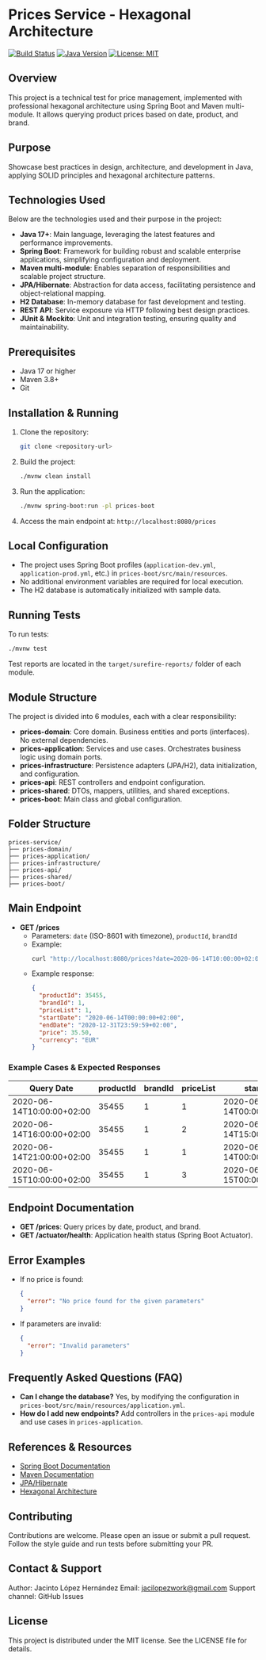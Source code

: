 # Prices Service - Hexagonal Architecture

[![Build Status](https://img.shields.io/badge/build-passing-brightgreen)](https://shields.io/) [![Java Version](https://img.shields.io/badge/java-17%2B-blue)](https://www.oracle.com/java/) [![License: MIT](https://img.shields.io/badge/License-MIT-yellow.svg)](https://opensource.org/licenses/MIT)

## Overview
This project is a technical test for price management, implemented with professional hexagonal architecture using Spring Boot and Maven multi-module. It allows querying product prices based on date, product, and brand.

## Purpose
Showcase best practices in design, architecture, and development in Java, applying SOLID principles and hexagonal architecture patterns.

## Technologies Used
Below are the technologies used and their purpose in the project:
- **Java 17+**: Main language, leveraging the latest features and performance improvements.
- **Spring Boot**: Framework for building robust and scalable enterprise applications, simplifying configuration and deployment.
- **Maven multi-module**: Enables separation of responsibilities and scalable project structure.
- **JPA/Hibernate**: Abstraction for data access, facilitating persistence and object-relational mapping.
- **H2 Database**: In-memory database for fast development and testing.
- **REST API**: Service exposure via HTTP following best design practices.
- **JUnit & Mockito**: Unit and integration testing, ensuring quality and maintainability.

## Prerequisites
- Java 17 or higher
- Maven 3.8+
- Git

## Installation & Running
1. Clone the repository:
   ```sh
   git clone <repository-url>
   ```
2. Build the project:
   ```sh
   ./mvnw clean install
   ```
3. Run the application:
   ```sh
   ./mvnw spring-boot:run -pl prices-boot
   ```
4. Access the main endpoint at:
   `http://localhost:8080/prices`

## Local Configuration
- The project uses Spring Boot profiles (`application-dev.yml`, `application-prod.yml`, etc.) in `prices-boot/src/main/resources`.
- No additional environment variables are required for local execution.
- The H2 database is automatically initialized with sample data.

## Running Tests
To run tests:
```sh
./mvnw test
```
Test reports are located in the `target/surefire-reports/` folder of each module.

## Module Structure
The project is divided into 6 modules, each with a clear responsibility:
- **prices-domain**: Core domain. Business entities and ports (interfaces). No external dependencies.
- **prices-application**: Services and use cases. Orchestrates business logic using domain ports.
- **prices-infrastructure**: Persistence adapters (JPA/H2), data initialization, and configuration.
- **prices-api**: REST controllers and endpoint configuration.
- **prices-shared**: DTOs, mappers, utilities, and shared exceptions.
- **prices-boot**: Main class and global configuration.

## Folder Structure
```
prices-service/
├── prices-domain/
├── prices-application/
├── prices-infrastructure/
├── prices-api/
├── prices-shared/
├── prices-boot/
```

## Main Endpoint
- **GET /prices**
    - Parameters: `date` (ISO-8601 with timezone), `productId`, `brandId`
    - Example:
      ```sh
      curl "http://localhost:8080/prices?date=2020-06-14T10:00:00+02:00&productId=35455&brandId=1"
      ```
    - Example response:
      ```json
      {
        "productId": 35455,
        "brandId": 1,
        "priceList": 1,
        "startDate": "2020-06-14T00:00:00+02:00",
        "endDate": "2020-12-31T23:59:59+02:00",
        "price": 35.50,
        "currency": "EUR"
      }
      ```

### Example Cases & Expected Responses
| Query Date                 | productId | brandId | priceList | startDate                | endDate                  | price  | currency |
|----------------------------|-----------|---------|-----------|--------------------------|--------------------------|--------|----------|
| 2020-06-14T10:00:00+02:00  | 35455     | 1       | 1         | 2020-06-14T00:00:00+02:00| 2020-12-31T23:59:59+02:00| 35.50  | EUR      |
| 2020-06-14T16:00:00+02:00  | 35455     | 1       | 2         | 2020-06-14T15:00:00+02:00| 2020-06-14T18:30:00+02:00| 25.45  | EUR      |
| 2020-06-14T21:00:00+02:00  | 35455     | 1       | 1         | 2020-06-14T00:00:00+02:00| 2020-12-31T23:59:59+02:00| 35.50  | EUR      |
| 2020-06-15T10:00:00+02:00  | 35455     | 1       | 3         | 2020-06-15T00:00:00+02:00| 2020-06-15T11:00:00+02:00| 30.50  | EUR      |

## Endpoint Documentation
- **GET /prices**: Query prices by date, product, and brand.
- **GET /actuator/health**: Application health status (Spring Boot Actuator).

## Error Examples
- If no price is found:
  ```json
  {
    "error": "No price found for the given parameters"
  }
  ```
- If parameters are invalid:
  ```json
  {
    "error": "Invalid parameters"
  }
  ```

## Frequently Asked Questions (FAQ)
- **Can I change the database?** Yes, by modifying the configuration in `prices-boot/src/main/resources/application.yml`.
- **How do I add new endpoints?** Add controllers in the `prices-api` module and use cases in `prices-application`.

## References & Resources
- [Spring Boot Documentation](https://spring.io/projects/spring-boot)
- [Maven Documentation](https://maven.apache.org/)
- [JPA/Hibernate](https://hibernate.org/)
- [Hexagonal Architecture](https://alistair.cockburn.us/hexagonal-architecture/)

## Contributing
Contributions are welcome. Please open an issue or submit a pull request. Follow the style guide and run tests before submitting your PR.

## Contact & Support
Author: Jacinto López Hernández
Email: jacilopezwork@gmail.com
Support channel: GitHub Issues

## License
This project is distributed under the MIT license. See the LICENSE file for details.
